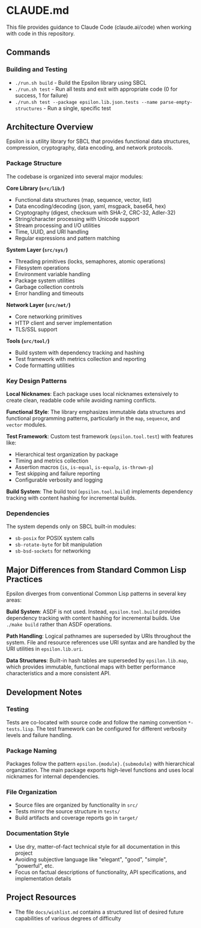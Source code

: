 # CLAUDE.md

This file provides guidance to Claude Code (claude.ai/code) when working with code in this repository.

## Commands

### Building and Testing
- `./run.sh build` - Build the Epsilon library using SBCL
- `./run.sh test` - Run all tests and exit with appropriate code (0 for success, 1 for failure)
- `./run.sh test --package epsilon.lib.json.tests --name parse-empty-structures` - Run a single, specific test

## Architecture Overview

Epsilon is a utility library for SBCL that provides functional data structures, compression, cryptography, data encoding, and network protocols.

### Package Structure
The codebase is organized into several major modules:

**Core Library (`src/lib/`)**
- Functional data structures (map, sequence, vector, list)
- Data encoding/decoding (json, yaml, msgpack, base64, hex)
- Cryptography (digest, checksum with SHA-2, CRC-32, Adler-32)
- String/character processing with Unicode support
- Stream processing and I/O utilities
- Time, UUID, and URI handling
- Regular expressions and pattern matching

**System Layer (`src/sys/`)**
- Threading primitives (locks, semaphores, atomic operations)
- Filesystem operations
- Environment variable handling
- Package system utilities
- Garbage collection controls
- Error handling and timeouts

**Network Layer (`src/net/`)**
- Core networking primitives
- HTTP client and server implementation
- TLS/SSL support

**Tools (`src/tool/`)**
- Build system with dependency tracking and hashing
- Test framework with metrics collection and reporting
- Code formatting utilities

### Key Design Patterns

**Local Nicknames**: Each package uses local nicknames extensively to create clean, readable code while avoiding naming conflicts.

**Functional Style**: The library emphasizes immutable data structures and functional programming patterns, particularly in the `map`, `sequence`, and `vector` modules.

**Test Framework**: Custom test framework (`epsilon.tool.test`) with features like:
- Hierarchical test organization by package
- Timing and metrics collection
- Assertion macros (`is`, `is-equal`, `is-equalp`, `is-thrown-p`)
- Test skipping and failure reporting
- Configurable verbosity and logging

**Build System**: The build tool (`epsilon.tool.build`) implements dependency tracking with content hashing for incremental builds.

### Dependencies
The system depends only on SBCL built-in modules:
- `sb-posix` for POSIX system calls
- `sb-rotate-byte` for bit manipulation
- `sb-bsd-sockets` for networking

## Major Differences from Standard Common Lisp Practices

Epsilon diverges from conventional Common Lisp patterns in several key areas:

**Build System**: ASDF is not used. Instead, `epsilon.tool.build` provides dependency tracking with content hashing for incremental builds. Use `./make build` rather than ASDF operations.

**Path Handling**: Logical pathnames are superseded by URIs throughout the system. File and resource references use URI syntax and are handled by the URI utilities in `epsilon.lib.uri`.

**Data Structures**: Built-in hash tables are superseded by `epsilon.lib.map`, which provides immutable, functional maps with better performance characteristics and a more consistent API.

## Development Notes

### Testing
Tests are co-located with source code and follow the naming convention `*-tests.lisp`. The test framework can be configured for different verbosity levels and failure handling.

### Package Naming
Packages follow the pattern `epsilon.{module}.{submodule}` with hierarchical organization. The main package exports high-level functions and uses local nicknames for internal dependencies.

### File Organization
- Source files are organized by functionality in `src/`
- Tests mirror the source structure in `tests/`
- Build artifacts and coverage reports go in `target/`

### Documentation Style
- Use dry, matter-of-fact technical style for all documentation in this project
- Avoiding subjective language like "elegant", "good", "simple", "powerful", etc.
- Focus on factual descriptions of functionality, API specifications, and implementation details
  
## Project Resources
- The file `docs/wishlist.md` contains a structured list of desired future capabilities of various degrees of difficulty
